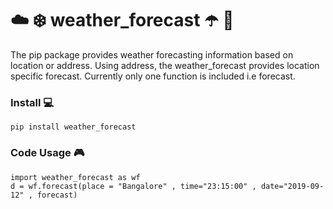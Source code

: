 # :cloud: :snowflake: weather_forecast :open_umbrella: :satellite:



The pip package provides weather forecasting information based on location or address. Using address, the weather_forecast provides location specific forecast. Currently only one function is included i.e forecast. 



### Install :computer:
```
pip install weather_forecast
```

### Code Usage :video_game:
```
import weather_forecast as wf
d = wf.forecast(place = "Bangalore" , time="23:15:00" , date="2019-09-12" , forecast)
```





```

